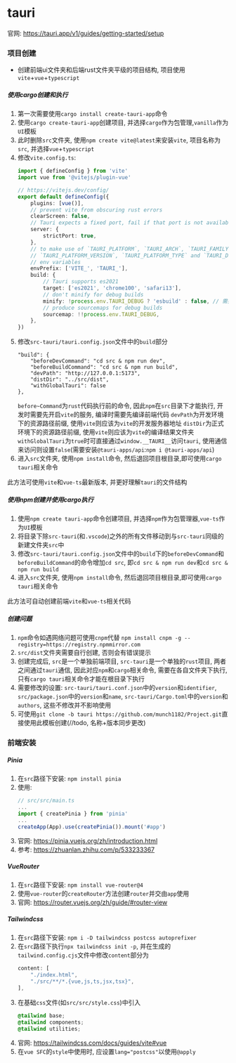 # tauri

官网: https://tauri.app/v1/guides/getting-started/setup

### 项目创建
- 创建前端ui文件夹和后端rust文件夹平级的项目结构, 项目使用`vite`+`vue`+`typescript`

##### 使用cargo创建和执行
1. 第一次需要使用`cargo install create-tauri-app`命令
2. 使用`cargo create-tauri-app`创建项目, 并选择`cargo`作为包管理,`vanilla`作为`UI`模板
3. 此时删除`src`文件夹, 使用`npm create vite@latest`来安装`vite`, 项目名称为`src`, 并选择`vue`+`typescript`
4. 修改`vite.config.ts`:
    ```ts
    import { defineConfig } from 'vite'
    import vue from '@vitejs/plugin-vue'

    // https://vitejs.dev/config/
    export default defineConfig({
        plugins: [vue()],
        // prevent vite from obscuring rust errors
        clearScreen: false,
        // Tauri expects a fixed port, fail if that port is not available
        server: {
            strictPort: true,
        },
        // to make use of `TAURI_PLATFORM`, `TAURI_ARCH`, `TAURI_FAMILY`,
        // `TAURI_PLATFORM_VERSION`, `TAURI_PLATFORM_TYPE` and `TAURI_DEBUG`
        // env variables
        envPrefix: ['VITE_', 'TAURI_'],
        build: {
            // Tauri supports es2021
            target: ['es2021', 'chrome100', 'safari13'],
            // don't minify for debug builds
            minify: !process.env.TAURI_DEBUG ? 'esbuild' : false, // 需要安装node: npm i --save-dev @types/node
            // produce sourcemaps for debug builds
            sourcemap: !!process.env.TAURI_DEBUG,
        },
    })
    ```
5. 修改`src-tauri/tauri.config.json`文件中的`build`部分
    ```
    "build": {
        "beforeDevCommand": "cd src & npm run dev",
        "beforeBuildCommand": "cd src & npm run build",
        "devPath": "http://127.0.0.1:5173",
        "distDir": "../src/dist",
        "withGlobalTauri": false
    },
    ```
    `before~Command`为`rust`代码执行前的命令, 因此`npm`在`src`目录下才能执行, 开发时需要先开启`vite`的服务, 编译时需要先编译前端代码
    `devPath`为开发环境下的资源路径前缀, 使用`vite`则应该为`vite`的开发服务器地址
    `distDir`为正式环境下的资源路径前缀, 使用`vite`则应该为`vite`的编译结果文件夹
    `withGlobalTauri`为`true`时可直接通过`window.__TAURI__`访问`tauri`, 使用通信来访问则设置`false`(需要安装`@tauri-apps/api`:`npm i @tauri-apps/api`)
6. 进入`src`文件夹, 使用`npm install`命令, 然后退回项目根目录,即可使用`cargo tauri`相关命令

此方法可使用`vite`和`vue-ts`最新版本, 并更好理解`tauri`的文件结构

##### 使用npm创建并使用cargo执行
1. 使用`npm create tauri-app`命令创建项目, 并选择`npm`作为包管理器,`vue-ts`作为`UI`模板
2. 将目录下除`src-tauri`(和`.vscode`)之外的所有文件移动到与`src-tauri`同级的新建文件夹`src`中
3. 修改`src-tauri/tauri.config.json`文件中的`build`下的`beforeDevCommand`和`beforeBuildCommand`的命令增加`cd src`, 即`cd src & npm run dev`和`cd src & npm run build`
4. 进入`src`文件夹, 使用`npm install`命令, 然后退回项目根目录,即可使用`cargo tauri`相关命令

此方法可自动创建前端`vite`和`vue-ts`相关代码

##### 创建问题
1. `npm`命令如遇网络问题可使用`cnpm`代替
`npm install cnpm -g --registry=https://registry.npmmirror.com`
2. `src/dist`文件夹需要自行创建, 否则会有错误提示
3. 创建完成后, `src`是一个单独前端项目, `src-tauri`是一个单独的`rust`项目, 两者之间通过`tauri`通信, 因此对应`npm`和`cargo`相关命令, 需要在各自文件夹下执行, 只有`cargo tauri`相关命令才能在根目录下执行
4. 需要修改的设置: `src-tauri/tauri.conf.json`中的`version`和`identifier`, `src/package.json`中的`version`和`name`, `src-tauri/Cargo.toml`中的`version`和`authors`, 这些不修改并不影响使用
5. 可使用`git clone -b tauri https://github.com/munch1182/Project.git`直接使用此模板创建(//todo, 名称+版本同步更改)

### 前端安装

##### Pinia

1. 在`src`路径下安装: `npm install pinia`
2. 使用:
    ```ts
    // src/src/main.ts
    ...
    import { createPinia } from 'pinia'
    ...
    createApp(App).use(createPinia()).mount('#app')
    ```
3. 官网: https://pinia.vuejs.org/zh/introduction.html
4. 参考: https://zhuanlan.zhihu.com/p/533233367


##### VueRouter

1. 在`src`路径下安装: `npm install vue-router@4`
2. 使用`vue-router`的`createRouter`方法创建`router`并交由`app`使用
3. 官网: https://router.vuejs.org/zh/guide/#router-view

##### Tailwindcss

1. 在`src`路径下安装: `npm i -D tailwindcss postcss autoprefixer`
2. 在`src`路径下执行`npx tailwindcss init -p`, 并在生成的`tailwind.config.cjs`文件中修改`content`部分为
    ```js
    content: [
        "./index.html",
        "./src/**/*.{vue,js,ts,jsx,tsx}",
    ],
    ```
3. 在基础`css`文件(如`src/src/style.css`)中引入
    ```css
    @tailwind base;
    @tailwind components;
    @tailwind utilities;
    ```
4. 官网: https://tailwindcss.com/docs/guides/vite#vue
5. 在`vue SFC`的`style`中使用时, 应设置`lang="postcss"`以使用`@apply`